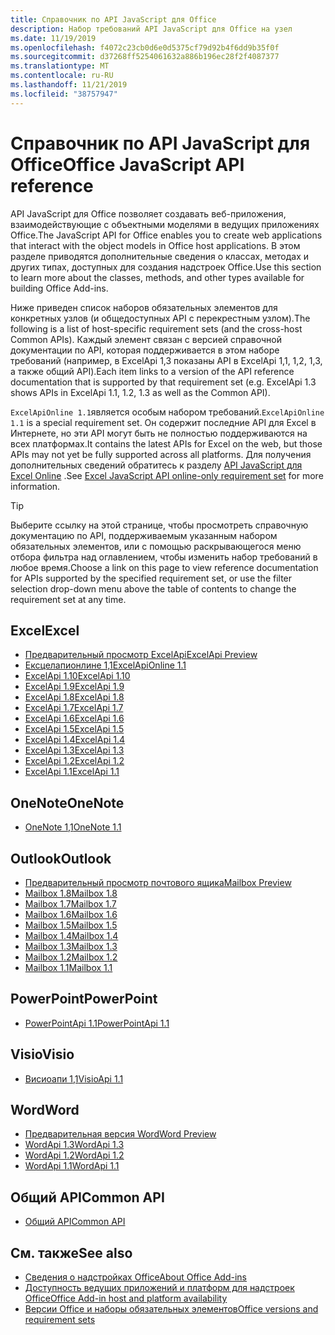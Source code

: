 ```yaml
---
title: Справочник по API JavaScript для Office
description: Набор требований API JavaScript для Office на узел
ms.date: 11/19/2019
ms.openlocfilehash: f4072c23cb0d6e0d5375cf79d92b4f6dd9b35f0f
ms.sourcegitcommit: d37268ff5254061632a886b196ec28f2f4087377
ms.translationtype: MT
ms.contentlocale: ru-RU
ms.lasthandoff: 11/21/2019
ms.locfileid: "38757947"
---
```

# <a name="office-javascript-api-reference"></a><span data-ttu-id="81e0a-103">Справочник по API JavaScript для Office</span><span class="sxs-lookup"><span data-stu-id="81e0a-103">Office JavaScript API reference</span></span>

<span data-ttu-id="81e0a-104">API JavaScript для Office позволяет создавать веб-приложения, взаимодействующие с объектными моделями в ведущих приложениях Office.</span><span class="sxs-lookup"><span data-stu-id="81e0a-104">The JavaScript API for Office enables you to create web applications that interact with the object models in Office host applications.</span></span> <span data-ttu-id="81e0a-105">В этом разделе приводятся дополнительные сведения о классах, методах и других типах, доступных для создания надстроек Office.</span><span class="sxs-lookup"><span data-stu-id="81e0a-105">Use this section to learn more about the classes, methods, and other types available for building Office Add-ins.</span></span>

<span data-ttu-id="81e0a-106">Ниже приведен список наборов обязательных элементов для конкретных узлов (и общедоступных API с перекрестным узлом).</span><span class="sxs-lookup"><span data-stu-id="81e0a-106">The following is a list of host-specific requirement sets (and the cross-host Common APIs).</span></span> <span data-ttu-id="81e0a-107">Каждый элемент связан с версией справочной документации по API, которая поддерживается в этом наборе требований (например, в ExcelApi 1,3 показаны API в ExcelApi 1,1, 1,2, 1,3, а также общий API).</span><span class="sxs-lookup"><span data-stu-id="81e0a-107">Each item links to a version of the API reference documentation that is supported by that requirement set (e.g. ExcelApi 1.3 shows APIs in ExcelApi 1.1, 1.2, 1.3 as well as the Common API).</span></span>

<span data-ttu-id="81e0a-108">`ExcelApiOnline 1.1`является особым набором требований.</span><span class="sxs-lookup"><span data-stu-id="81e0a-108">`ExcelApiOnline 1.1` is a special requirement set.</span></span> <span data-ttu-id="81e0a-109">Он содержит последние API для Excel в Интернете, но эти API могут быть не полностью поддерживаются на всех платформах.</span><span class="sxs-lookup"><span data-stu-id="81e0a-109">It contains the latest APIs for Excel on the web, but those APIs may not yet be fully supported across all platforms.</span></span> <span data-ttu-id="81e0a-110">Для получения дополнительных сведений обратитесь к разделу [API JavaScript для Excel Online](/office/dev/add-ins/reference/requirement-sets/excel-api-online-requirement-set) .</span><span class="sxs-lookup"><span data-stu-id="81e0a-110">See [Excel JavaScript API online-only requirement set](/office/dev/add-ins/reference/requirement-sets/excel-api-online-requirement-set) for more information.</span></span>

> [!TIP]
> <span data-ttu-id="81e0a-111">Выберите ссылку на этой странице, чтобы просмотреть справочную документацию по API, поддерживаемым указанным набором обязательных элементов, или с помощью раскрывающегося меню отбора фильтра над оглавлением, чтобы изменить набор требований в любое время.</span><span class="sxs-lookup"><span data-stu-id="81e0a-111">Choose a link on this page to view reference documentation for APIs supported by the specified requirement set, or use the filter selection drop-down menu above the table of contents to change the requirement set at any time.</span></span>

## <a name="excel"></a><span data-ttu-id="81e0a-112">Excel</span><span class="sxs-lookup"><span data-stu-id="81e0a-112">Excel</span></span>

- [<span data-ttu-id="81e0a-113">Предварительный просмотр ExcelApi</span><span class="sxs-lookup"><span data-stu-id="81e0a-113">ExcelApi Preview</span></span>](/javascript/api/excel?view=excel-js-preview)
- [<span data-ttu-id="81e0a-114">Ексцелапионлине 1,1</span><span class="sxs-lookup"><span data-stu-id="81e0a-114">ExcelApiOnline 1.1</span></span>](/javascript/api/excel?view=excel-js-online)
- [<span data-ttu-id="81e0a-115">ExcelApi 1.10</span><span class="sxs-lookup"><span data-stu-id="81e0a-115">ExcelApi 1.10</span></span>](/javascript/api/excel?view=excel-js-1.10)
- [<span data-ttu-id="81e0a-116">ExcelApi 1.9</span><span class="sxs-lookup"><span data-stu-id="81e0a-116">ExcelApi 1.9</span></span>](/javascript/api/excel?view=excel-js-1.9)
- [<span data-ttu-id="81e0a-117">ExcelApi 1.8</span><span class="sxs-lookup"><span data-stu-id="81e0a-117">ExcelApi 1.8</span></span>](/javascript/api/excel?view=excel-js-1.8)
- [<span data-ttu-id="81e0a-118">ExcelApi 1.7</span><span class="sxs-lookup"><span data-stu-id="81e0a-118">ExcelApi 1.7</span></span>](/javascript/api/excel?view=excel-js-1.7)
- [<span data-ttu-id="81e0a-119">ExcelApi 1.6</span><span class="sxs-lookup"><span data-stu-id="81e0a-119">ExcelApi 1.6</span></span>](/javascript/api/excel?view=excel-js-1.6)
- [<span data-ttu-id="81e0a-120">ExcelApi 1.5</span><span class="sxs-lookup"><span data-stu-id="81e0a-120">ExcelApi 1.5</span></span>](/javascript/api/excel?view=excel-js-1.5)
- [<span data-ttu-id="81e0a-121">ExcelApi 1.4</span><span class="sxs-lookup"><span data-stu-id="81e0a-121">ExcelApi 1.4</span></span>](/javascript/api/excel?view=excel-js-1.4)
- [<span data-ttu-id="81e0a-122">ExcelApi 1.3</span><span class="sxs-lookup"><span data-stu-id="81e0a-122">ExcelApi 1.3</span></span>](/javascript/api/excel?view=excel-js-1.3)
- [<span data-ttu-id="81e0a-123">ExcelApi 1.2</span><span class="sxs-lookup"><span data-stu-id="81e0a-123">ExcelApi 1.2</span></span>](/javascript/api/excel?view=excel-js-1.2)
- [<span data-ttu-id="81e0a-124">ExcelApi 1.1</span><span class="sxs-lookup"><span data-stu-id="81e0a-124">ExcelApi 1.1</span></span>](/javascript/api/excel?view=excel-js-1.1)

## <a name="onenote"></a><span data-ttu-id="81e0a-125">OneNote</span><span class="sxs-lookup"><span data-stu-id="81e0a-125">OneNote</span></span>

- [<span data-ttu-id="81e0a-126">OneNote 1,1</span><span class="sxs-lookup"><span data-stu-id="81e0a-126">OneNote 1.1</span></span>](/javascript/api/onenote?view=onenote-js-1.1)

## <a name="outlook"></a><span data-ttu-id="81e0a-127">Outlook</span><span class="sxs-lookup"><span data-stu-id="81e0a-127">Outlook</span></span>

- [<span data-ttu-id="81e0a-128">Предварительный просмотр почтового ящика</span><span class="sxs-lookup"><span data-stu-id="81e0a-128">Mailbox Preview</span></span>](/javascript/api/outlook?view=outlook-js-preview)
- [<span data-ttu-id="81e0a-129">Mailbox 1.8</span><span class="sxs-lookup"><span data-stu-id="81e0a-129">Mailbox 1.8</span></span>](/javascript/api/outlook?view=outlook-js-1.8)
- [<span data-ttu-id="81e0a-130">Mailbox 1.7</span><span class="sxs-lookup"><span data-stu-id="81e0a-130">Mailbox 1.7</span></span>](/javascript/api/outlook?view=outlook-js-1.7)
- [<span data-ttu-id="81e0a-131">Mailbox 1.6</span><span class="sxs-lookup"><span data-stu-id="81e0a-131">Mailbox 1.6</span></span>](/javascript/api/outlook?view=outlook-js-1.6)
- [<span data-ttu-id="81e0a-132">Mailbox 1.5</span><span class="sxs-lookup"><span data-stu-id="81e0a-132">Mailbox 1.5</span></span>](/javascript/api/outlook?view=outlook-js-1.5)
- [<span data-ttu-id="81e0a-133">Mailbox 1.4</span><span class="sxs-lookup"><span data-stu-id="81e0a-133">Mailbox 1.4</span></span>](/javascript/api/outlook?view=outlook-js-1.4)
- [<span data-ttu-id="81e0a-134">Mailbox 1.3</span><span class="sxs-lookup"><span data-stu-id="81e0a-134">Mailbox 1.3</span></span>](/javascript/api/outlook?view=outlook-js-1.3)
- [<span data-ttu-id="81e0a-135">Mailbox 1.2</span><span class="sxs-lookup"><span data-stu-id="81e0a-135">Mailbox 1.2</span></span>](/javascript/api/outlook?view=outlook-js-1.2)
- [<span data-ttu-id="81e0a-136">Mailbox 1.1</span><span class="sxs-lookup"><span data-stu-id="81e0a-136">Mailbox 1.1</span></span>](/javascript/api/outlook?view=outlook-js-1.1)

## <a name="powerpoint"></a><span data-ttu-id="81e0a-137">PowerPoint</span><span class="sxs-lookup"><span data-stu-id="81e0a-137">PowerPoint</span></span>

- [<span data-ttu-id="81e0a-138">PowerPointApi 1.1</span><span class="sxs-lookup"><span data-stu-id="81e0a-138">PowerPointApi 1.1</span></span>](/javascript/api/powerpoint?view=powerpoint-js-1.1)

## <a name="visio"></a><span data-ttu-id="81e0a-139">Visio</span><span class="sxs-lookup"><span data-stu-id="81e0a-139">Visio</span></span>

- [<span data-ttu-id="81e0a-140">Висиоапи 1,1</span><span class="sxs-lookup"><span data-stu-id="81e0a-140">VisioApi 1.1</span></span>](/javascript/api/visio?view=visio-js-1.1)

## <a name="word"></a><span data-ttu-id="81e0a-141">Word</span><span class="sxs-lookup"><span data-stu-id="81e0a-141">Word</span></span>

- [<span data-ttu-id="81e0a-142">Предварительная версия Word</span><span class="sxs-lookup"><span data-stu-id="81e0a-142">Word Preview</span></span>](/javascript/api/word?view=word-js-preview)
- [<span data-ttu-id="81e0a-143">WordApi 1.3</span><span class="sxs-lookup"><span data-stu-id="81e0a-143">WordApi 1.3</span></span>](/javascript/api/word?view=word-js-1.3)
- [<span data-ttu-id="81e0a-144">WordApi 1.2</span><span class="sxs-lookup"><span data-stu-id="81e0a-144">WordApi 1.2</span></span>](/javascript/api/word?view=word-js-1.2)
- [<span data-ttu-id="81e0a-145">WordApi 1.1</span><span class="sxs-lookup"><span data-stu-id="81e0a-145">WordApi 1.1</span></span>](/javascript/api/word?view=word-js-1.1)

## <a name="common-api"></a><span data-ttu-id="81e0a-146">Общий API</span><span class="sxs-lookup"><span data-stu-id="81e0a-146">Common API</span></span>

- [<span data-ttu-id="81e0a-147">Общий API</span><span class="sxs-lookup"><span data-stu-id="81e0a-147">Common API</span></span>](/javascript/api/office?view=common-js)

## <a name="see-also"></a><span data-ttu-id="81e0a-148">См. также</span><span class="sxs-lookup"><span data-stu-id="81e0a-148">See also</span></span>

- [<span data-ttu-id="81e0a-149">Сведения о надстройках Office</span><span class="sxs-lookup"><span data-stu-id="81e0a-149">About Office Add-ins</span></span>](/office/dev/add-ins/overview)
- [<span data-ttu-id="81e0a-150">Доступность ведущих приложений и платформ для надстроек Office</span><span class="sxs-lookup"><span data-stu-id="81e0a-150">Office Add-in host and platform availability</span></span>](/office/dev/add-ins/overview/office-add-in-availability)
- [<span data-ttu-id="81e0a-151">Версии Office и наборы обязательных элементов</span><span class="sxs-lookup"><span data-stu-id="81e0a-151">Office versions and requirement sets</span></span>](/office/dev/add-ins/develop/office-versions-and-requirement-sets)
